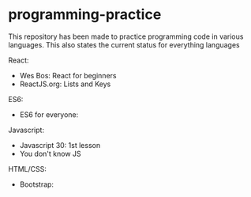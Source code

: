 # programming-practice
This repository has been made to practice programming code in various languages. This also states the current status for everything languages

React: 
* Wes Bos: React for beginners
* ReactJS.org: Lists and Keys


ES6:
* ES6 for everyone:


Javascript:
* Javascript 30: 1st lesson
* You don't know JS


HTML/CSS: 
* Bootstrap:
